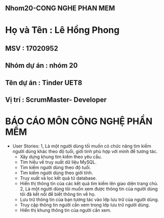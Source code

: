## Nhom20-CONG NGHE PHAN MEM
# Họ và Tên : Lê Hồng Phong
## MSV : 17020952
## Nhóm dự án : nhóm 20

## Tên dự án : Tinder UET8
## Vị trí : ScrumMaster- Developer

#   BÁO CÁO MÔN CÔNG NGHỆ PHẦN MỀM
* User Stories:
 1, Là một người dùng tối muốn có chức năng tìm kiếm người dùng khác theo độ tuổi, giới tính phù hợp với mình để tương tác.
    - Xây dựng khung tìm kiếm theo yêu cầu.
    - Tìm hiểu về truy xuất dữ liệu MySQL.
    - Tìm kiếm người dùng theo độ tuổi.
    - Tìm kiếm người dùng theo giới tính.
    - Truy xuất và lọc kết quả từ database.
    - Hiển thị thông tin của các kết quả tìm kiếm lên giao diện trang chủ.
 2, Là một người dùng tôi muốn xem được thông tin của người dùng tôi đã kết nối để biết thông tin về họ.
    - Lưu trữ thông tin của bạn tương tác vào lớp lưu trữ của người dùng.
    - Truy cập thông tin người cần xem trong lớp lưu trữ người dùng.
    - Hiển thị khung thông tin của người cần xem.
